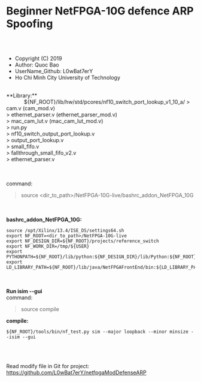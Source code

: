 # Beginner NetFPGA-10G defence ARP Spoofing

<br /><br />

- Copyright (C) 2019
- Author: Quoc Bao
- UserName_Github: L0wBat7erY
- Ho Chi Minh City University of Technology
<br />
**Library:** <br />
&nbsp;&nbsp;&nbsp;&nbsp;&nbsp;&nbsp;&nbsp;&nbsp;&nbsp;&nbsp;&nbsp;&nbsp;${NF_ROOT}/lib/hw/std/pcores/nf10_switch_port_lookup_v1_10_a/
> cam.v                   (cam_mod.v)               <br />
> ethernet_parser.v       (ethernet_parser_mod.v)   <br />
> mac_cam_lut.v           (mac_cam_lut_mod.v)       <br />
> run.py                                            <br />
> nf10_switch_output_port_lookup.v                  <br />
> output_port_lookup.v                              <br />
> small_fifo.v                                      <br />
> fallthrough_small_fifo_v2.v                       <br />
> ethernet_parser.v                                 <br />

<br /><br />
command: 
> source <dir_to_path>/NetFPGA-10G-live/bashrc_addon_NetFPGA_10G

<br /><br />
**bashrc_addon_NetFPGA_10G:**
```
source /opt/Xilinx/13.4/ISE_DS/settings64.sh
export NF_ROOT=<dir_to_path>/NetFPGA-10G-live
export NF_DESIGN_DIR=${NF_ROOT}/projects/reference_switch
export NF_WORK_DIR=/tmp/${USER}
export PYTHONPATH=${NF_ROOT}/lib/python:${NF_DESIGN_DIR}/lib/Python:${NF_ROOT}/tools/scripts:
export LD_LIBRARY_PATH=${NF_ROOT}/lib/java/NetFPGAFrontEnd/bin:${LD_LIBRARY_PATH}
```

<br /><br />
**Run isim --gui**<br />
command: 
> source compile


**compile:**
```
${NF_ROOT}/tools/bin/nf_test.py sim --major loopback --minor minsize --isim --gui
```
<br /><br />

Read modify file in Git for project: <br />
https://github.com/L0wBat7erY/netfpgaModDefenseARP